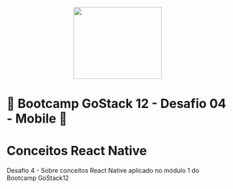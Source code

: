<p align="center">
  <img width="200" height="163" src="https://user-images.githubusercontent.com/21958366/90352870-fe649e80-e01a-11ea-9ecc-1cd015ed3450.png">
</p>

# 🚀 Bootcamp GoStack 12 - Desafio 04 - Mobile 🚀

# Conceitos React Native
Desafio 4 - Sobre conceitos React Native aplicado no módulo 1 do Bootcamp GoStack12
